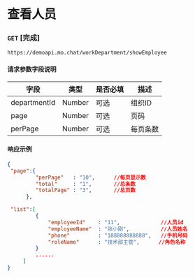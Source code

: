 # 查看人员
### `GET`  [完成]
```
https://demoapi.mo.chat/workDepartment/showEmployee
```

#### 请求参数字段说明

| 字段  | 类型 | 是否必填 | 描述|
| ------------- | ------------- | ------------------ | ------------------ |
| departmentId  | Number  | 可选 | 组织ID |
| page  | Number  | 可选 | 页码 |
| perPage  | Number  | 可选 | 每页条数 |


#### 响应示例

```json
{
 "page":{
         "perPage"   : "10",      //每页显示数
         "total"     : "1",       //总条数
         "totalPage" : "3",       //总页数
      },

 "list":[
         {
             "employeeId"    : "11",             //人员id
             "employeeName"  : "张小刚",          //人员姓名
             "phone"         : "188888888888",   //手机号码
             "roleName"      : "技术部主管",      //角色名称
         }
         ......
     ]
}
```
